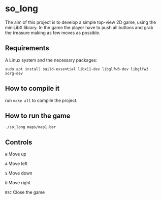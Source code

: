 # so_long
The aim of this project is to develop a simple top-view 2D game, using the miniLibX library.
In the game the player have to push all buttons and grab the treasure making as few moves as possible.

## Requirements
A Linux system and the necessary packages:

```sudo apt install build-essential libx11-dev libglfw3-dev libglfw3 xorg-dev```
## How to compile it
run ```make all``` to compile the project.

## How to run the game
```./so_long maps/map1.ber```

## Controls
```W``` Move up

```A``` Move left

```S``` Move down

```D``` Move right

```ESC``` Close the game
